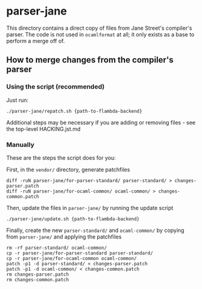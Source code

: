 # parser-jane

This directory contains a direct copy of files from Jane Street's compiler's
parser. The code is not used in `ocamlformat` at all; it only exists as a base
to perform a merge off of.

## How to merge changes from the compiler's parser

### Using the script (recommended)

Just run:
```
./parser-jane/repatch.sh {path-to-flambda-backend}
```
Additional steps may be necessary if you are adding or removing files - see the
top-level HACKING.jst.md

### Manually

These are the steps the script does for you:

First, in the `vendor/` directory, generate patchfiles
```
diff -ruN parser-jane/for-parser-standard/ parser-standard/ > changes-parser.patch
diff -ruN parser-jane/for-ocaml-common/ ocaml-common/ > changes-common.patch
```
Then, update the files in `parser-jane/` by running the update script
```
./parser-jane/update.sh {path-to-flambda-backend}
```
Finally, create the new `parser-standard/` and `ocaml-common/` by copying from
`parser-jane/` and applying the patchfiles
```
rm -rf parser-standard/ ocaml-common/
cp -r parser-jane/for-parser-standard parser-standard/
cp -r parser-jane/for-ocaml-common ocaml-common/
patch -p1 -d parser-standard/ < changes-parser.patch
patch -p1 -d ocaml-common/ < changes-common.patch
rm changes-parser.patch
rm changes-common.patch
```
